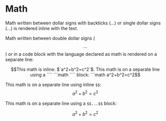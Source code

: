 # Math

Math written between dollar signs with backticks
($`...`$) or single dollar signs ($...$) is
rendered inline with the text.  

Math written between double dollar signs ($$...$$)
or in a code block with the language declared as
math is rendered on a separate line:  

```math
This math is inline: $`a^2+b^2=c^2`$.

This math is on a separate line using a ```` ```math ```` block:

```math
a^2+b^2=c^2
```

This math is on a separate line using inline `$$`: $$a^2+b^2=c^2$$

This math is on a separate line using a `$$...$$` block:

$$
a^2+b^2=c^2
$$
``` 

